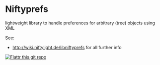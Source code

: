 Niftyprefs
==========

lightweight library to handle preferences for arbitrary (tree) objects using XML

See:
* http://wiki.niftylight.de/libniftyprefs for all further info


[![Flattr this git repo](http://api.flattr.com/button/flattr-badge-large.png)](https://flattr.com/thing/1345750/niftyled)
